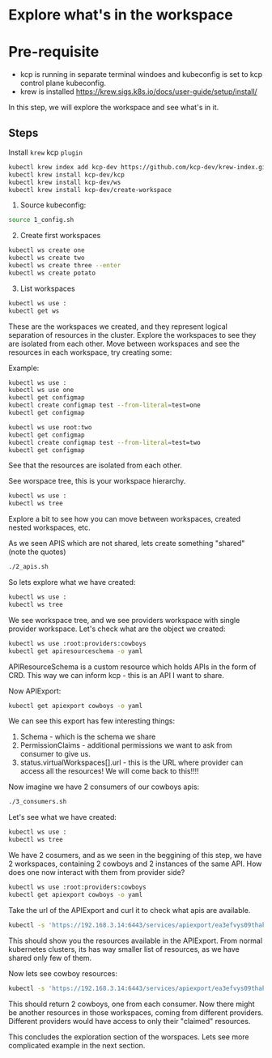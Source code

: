 # Explore what's in the workspace

# Pre-requisite

* kcp is running in separate terminal windoes and kubeconfig is set to kcp control plane kubeconfig.
* krew is installed https://krew.sigs.k8s.io/docs/user-guide/setup/install/

In this step, we will explore the workspace and see what's in it.

## Steps

Install `krew` kcp `plugin`

```bash 
kubectl krew index add kcp-dev https://github.com/kcp-dev/krew-index.git
kubectl krew install kcp-dev/kcp
kubectl krew install kcp-dev/ws
kubectl krew install kcp-dev/create-workspace
```

1. Source kubeconfig:

```bash
source 1_config.sh
```

2. Create first workspaces

```bash
kubectl ws create one
kubectl ws create two
kubectl ws create three --enter
kubectl ws create potato
```

3. List workspaces

```bash
kubectl ws use :
kubectl get ws
```

These are the workspaces we created, and they represent logical separation of resources in the cluster.
Explore the workspaces to see they are isolated from each other. 
Move between workspaces and see the resources in each workspace, try creating some:

Example:

```bash
kubectl ws use :
kubectl ws use one
kubectl get configmap
kubectl create configmap test --from-literal=test=one
kubectl get configmap
```

```bash
kubectl ws use root:two
kubectl get configmap
kubectl create configmap test --from-literal=test=two
kubectl get configmap
```

See that the resources are isolated from each other.

See worspace tree, this is your workspace hierarchy.

```bash
kubectl ws use :
kubectl ws tree
```

Explore a bit to see how you can move between workspaces, created nested workspaces, etc.

As we seen APIS which are not shared, lets create something "shared" (note the quotes)

```bash
./2_apis.sh
```

So lets explore what we have created:

```bash
kubectl ws use :
kubectl ws tree
```

We see workspace tree, and we see providers workspace with single provider workspace.
Let's check what are the object we created:

```bash
kubectl ws use :root:providers:cowboys
kubectl get apiresourceschema -o yaml
```

APIResourceSchema is a custom resource which holds APIs in the form of CRD. 
This way we can inform kcp - this is an API I want to share.

Now APIExport:

```bash
kubectl get apiexport cowboys -o yaml
```

We can see this export has few interesting things:
1. Schema - which is the schema we share
2. PermissionClaims - additional permissions we want to ask from consumer to give us.
3. status.virtualWorkspaces[].url - this is the URL where provider can access all the resources! We will come back to this!!!!


Now imagine we have 2 consumers of our cowboys apis:

```bash
./3_consumers.sh
```

Let's see what we have created:

```bash
kubectl ws use :
kubectl ws tree
```

We have 2 cosumers, and as we seen in the beggining of this step, we have 2 workspaces, containing
2 cowboys and 2 instances of the same API. How does one now interact with them from provider side?

```bash
kubectl ws use :root:providers:cowboys
kubectl get apiexport cowboys -o yaml
```

Take the url of the APIExport and curl it to check what apis are available.

```bash
kubectl -s 'https://192.168.3.14:6443/services/apiexport/ea3efvys09thak7z/cowboys/clusters/*' api-resources
```

This should show you the resources available in the APIExport. From normal kubernetes clusters, its has way
smaller list of resources, as we have shared only few of them.

Now lets see cowboy resources:

```bash
kubectl -s 'https://192.168.3.14:6443/services/apiexport/ea3efvys09thak7z/cowboys/clusters/*' get cowboys -A
```

This should return 2 cowboys, one from each consumer. Now there might be another resources in those workspaces,
coming from different providers. Different providers would have access to only their "claimed" resources.

This concludes the exploration section of the worspaces. Lets see more complicated example in the next section.